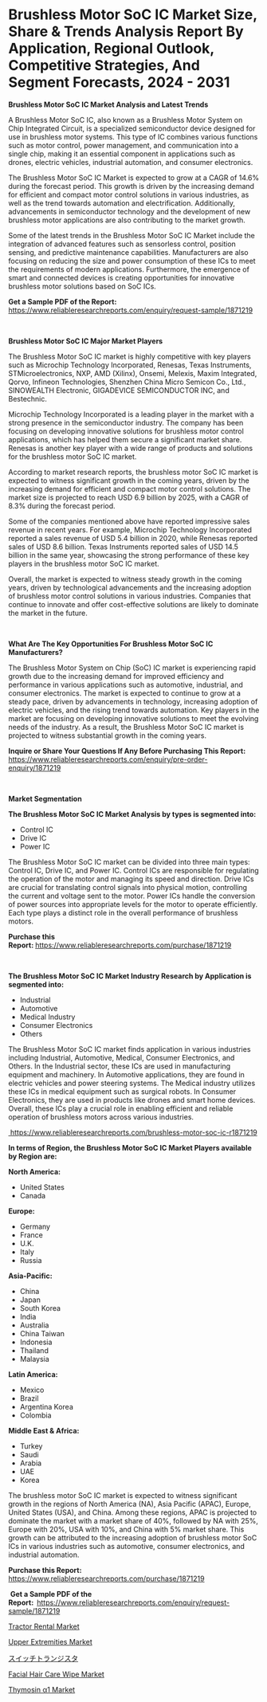 <p><h1>Brushless Motor SoC IC Market Size, Share & Trends Analysis Report By Application, Regional Outlook, Competitive Strategies, And Segment Forecasts, 2024 - 2031</h1></p><p><strong>Brushless Motor SoC IC Market Analysis and Latest Trends</strong></p>
<p><p>A Brushless Motor SoC IC, also known as a Brushless Motor System on Chip Integrated Circuit, is a specialized semiconductor device designed for use in brushless motor systems. This type of IC combines various functions such as motor control, power management, and communication into a single chip, making it an essential component in applications such as drones, electric vehicles, industrial automation, and consumer electronics.</p><p>The Brushless Motor SoC IC Market is expected to grow at a CAGR of 14.6% during the forecast period. This growth is driven by the increasing demand for efficient and compact motor control solutions in various industries, as well as the trend towards automation and electrification. Additionally, advancements in semiconductor technology and the development of new brushless motor applications are also contributing to the market growth.</p><p>Some of the latest trends in the Brushless Motor SoC IC Market include the integration of advanced features such as sensorless control, position sensing, and predictive maintenance capabilities. Manufacturers are also focusing on reducing the size and power consumption of these ICs to meet the requirements of modern applications. Furthermore, the emergence of smart and connected devices is creating opportunities for innovative brushless motor solutions based on SoC ICs.</p></p>
<p><strong>Get a Sample PDF of the Report:&nbsp;</strong> <a href="https://www.reliableresearchreports.com/enquiry/request-sample/1871219">https://www.reliableresearchreports.com/enquiry/request-sample/1871219</a></p>
<p>&nbsp;</p>
<p><strong>Brushless Motor SoC IC Major Market Players</strong></p>
<p><p>The Brushless Motor SoC IC market is highly competitive with key players such as Microchip Technology Incorporated, Renesas, Texas Instruments, STMicroelectronics, NXP, AMD (Xilinx), Onsemi, Melexis, Maxim Integrated, Qorvo, Infineon Technologies, Shenzhen China Micro Semicon Co., Ltd., SINOWEALTH Electronic, GIGADEVICE SEMICONDUCTOR INC, and Bestechnic. </p><p>Microchip Technology Incorporated is a leading player in the market with a strong presence in the semiconductor industry. The company has been focusing on developing innovative solutions for brushless motor control applications, which has helped them secure a significant market share. Renesas is another key player with a wide range of products and solutions for the brushless motor SoC IC market.</p><p>According to market research reports, the brushless motor SoC IC market is expected to witness significant growth in the coming years, driven by the increasing demand for efficient and compact motor control solutions. The market size is projected to reach USD 6.9 billion by 2025, with a CAGR of 8.3% during the forecast period.</p><p>Some of the companies mentioned above have reported impressive sales revenue in recent years. For example, Microchip Technology Incorporated reported a sales revenue of USD 5.4 billion in 2020, while Renesas reported sales of USD 8.6 billion. Texas Instruments reported sales of USD 14.5 billion in the same year, showcasing the strong performance of these key players in the brushless motor SoC IC market.</p><p>Overall, the market is expected to witness steady growth in the coming years, driven by technological advancements and the increasing adoption of brushless motor control solutions in various industries. Companies that continue to innovate and offer cost-effective solutions are likely to dominate the market in the future.</p></p>
<p>&nbsp;</p>
<p><strong>What Are The Key Opportunities For Brushless Motor SoC IC Manufacturers?</strong></p>
<p><p>The Brushless Motor System on Chip (SoC) IC market is experiencing rapid growth due to the increasing demand for improved efficiency and performance in various applications such as automotive, industrial, and consumer electronics. The market is expected to continue to grow at a steady pace, driven by advancements in technology, increasing adoption of electric vehicles, and the rising trend towards automation. Key players in the market are focusing on developing innovative solutions to meet the evolving needs of the industry. As a result, the Brushless Motor SoC IC market is projected to witness substantial growth in the coming years.</p></p>
<p><strong>Inquire or Share Your Questions If Any Before Purchasing This Report:</strong> <a href="https://www.reliableresearchreports.com/enquiry/pre-order-enquiry/1871219">https://www.reliableresearchreports.com/enquiry/pre-order-enquiry/1871219</a></p>
<p>&nbsp;</p>
<p><strong>Market Segmentation</strong></p>
<p><strong>The Brushless Motor SoC IC Market Analysis by types is segmented into:</strong></p>
<p><ul><li>Control IC</li><li>Drive IC</li><li>Power IC</li></ul></p>
<p><p>The Brushless Motor SoC IC market can be divided into three main types: Control IC, Drive IC, and Power IC. Control ICs are responsible for regulating the operation of the motor and managing its speed and direction. Drive ICs are crucial for translating control signals into physical motion, controlling the current and voltage sent to the motor. Power ICs handle the conversion of power sources into appropriate levels for the motor to operate efficiently. Each type plays a distinct role in the overall performance of brushless motors.</p></p>
<p><strong>Purchase this Report:&nbsp;</strong><a href="https://www.reliableresearchreports.com/purchase/1871219">https://www.reliableresearchreports.com/purchase/1871219</a></p>
<p>&nbsp;</p>
<p><strong>The Brushless Motor SoC IC Market Industry Research by Application is segmented into:</strong></p>
<p><ul><li>Industrial</li><li>Automotive</li><li>Medical Industry</li><li>Consumer Electronics</li><li>Others</li></ul></p>
<p><p>The Brushless Motor SoC IC market finds application in various industries including Industrial, Automotive, Medical, Consumer Electronics, and Others. In the Industrial sector, these ICs are used in manufacturing equipment and machinery. In Automotive applications, they are found in electric vehicles and power steering systems. The Medical industry utilizes these ICs in medical equipment such as surgical robots. In Consumer Electronics, they are used in products like drones and smart home devices. Overall, these ICs play a crucial role in enabling efficient and reliable operation of brushless motors across various industries.</p></p>
<p><a href="https://www.reliableresearchreports.com/brushless-motor-soc-ic-r1871219">&nbsp;https://www.reliableresearchreports.com/brushless-motor-soc-ic-r1871219</a></p>
<p><strong>In terms of Region, the Brushless Motor SoC IC Market Players available by Region are:</strong></p>
<p>
    <p> <strong> North America: </strong>
        <ul>
            <li>United States</li>
            <li>Canada</li>
        </ul>
        </p> 
    <p> <strong> Europe: </strong>
        <ul>
            <li>Germany</li>
            <li>France</li>
            <li>U.K.</li>
            <li>Italy</li>
            <li>Russia</li>
        </ul>
        </p> 
    <p> <strong> Asia-Pacific: </strong>
        <ul>
            <li>China</li>
            <li>Japan</li>
            <li>South Korea</li>
            <li>India</li>
            <li>Australia</li>
            <li>China Taiwan</li>
            <li>Indonesia</li>
            <li>Thailand</li>
            <li>Malaysia</li>
        </ul>
        </p> 
    <p> <strong> Latin America: </strong>
        <ul>
            <li>Mexico</li>
            <li>Brazil</li>
            <li>Argentina Korea</li>
            <li>Colombia</li>
        </ul>
        </p> 
    <p> <strong> Middle East & Africa: </strong>
        <ul>
            <li>Turkey</li>
            <li>Saudi</li>
            <li>Arabia</li>
            <li>UAE</li>
            <li>Korea</li>
        </ul>
    </p>
    </p>
<p><p>The brushless motor SoC IC market is expected to witness significant growth in the regions of North America (NA), Asia Pacific (APAC), Europe, United States (USA), and China. Among these regions, APAC is projected to dominate the market with a market share of 40%, followed by NA with 25%, Europe with 20%, USA with 10%, and China with 5% market share. This growth can be attributed to the increasing adoption of brushless motor SoC ICs in various industries such as automotive, consumer electronics, and industrial automation.</p></p>
<p><strong>Purchase this Report: </strong><a href="https://www.reliableresearchreports.com/purchase/1871219">https://www.reliableresearchreports.com/purchase/1871219</a></p>
<p>&nbsp;<strong>Get a Sample PDF of the Report:&nbsp;&nbsp;</strong><a href="https://www.reliableresearchreports.com/enquiry/request-sample/1871219">https://www.reliableresearchreports.com/enquiry/request-sample/1871219</a></p>
<p><strong></strong></p>
<p><p><a href="https://www.linkedin.com/pulse/global-tractor-rental-market-size-expected-experience-cagr-8-azxbc">Tractor Rental Market</a></p><p><a href="https://www.linkedin.com/pulse/global-upper-extremities-market-exploring-share-trends-ywxpc">Upper Extremities Market</a></p><p><a href="https://medium.com/@camron674/%E8%A3%BD%E5%93%81%E3%82%BF%E3%82%A4%E3%83%97-%E4%BD%8E%E9%9B%BB%E5%8A%9B-%E9%AB%98%E9%9B%BB%E5%8A%9B-%E3%82%A8%E3%83%B3%E3%83%89%E3%83%A6%E3%83%BC%E3%82%B9-%E3%82%A8%E3%83%AC%E3%82%AF%E3%83%88%E3%83%AD%E3%83%8B%E3%82%AF%E3%82%B9-%E8%87%AA%E5%8B%95%E8%BB%8A-%E9%80%9A%E4%BF%A1-%E3%81%9D%E3%81%AE%E4%BB%96-%E3%81%8A%E3%82%88%E3%81%B3%E5%9C%B0%E5%9F%9F2024%E5%B9%B4%E3%81%8B%E3%82%892031%E5%B9%B4%E3%81%BE%E3%81%A7%E3%81%AE%E3%82%B9%E3%82%A4%E3%83%83%E3%83%81%E3%83%88%E3%83%A9%E3%83%B3%E3%82%B8%E3%82%B9%E3%82%BF%E5%B8%82%E5%A0%B4%E3%83%AC%E3%83%9D%E3%83%BC%E3%83%88-d0ea6f092498">スイッチトランジスタ</a></p><p><a href="https://github.com/bznecsdb5/Market-Research-Report-List-1/blob/main/facial-hair-care-wipe-market.md">Facial Hair Care Wipe Market</a></p><p><a href="https://issuu.com/reportprime-2/docs/thymosin-a1-market-size-2030.pptx">Thymosin α1 Market</a></p></p>